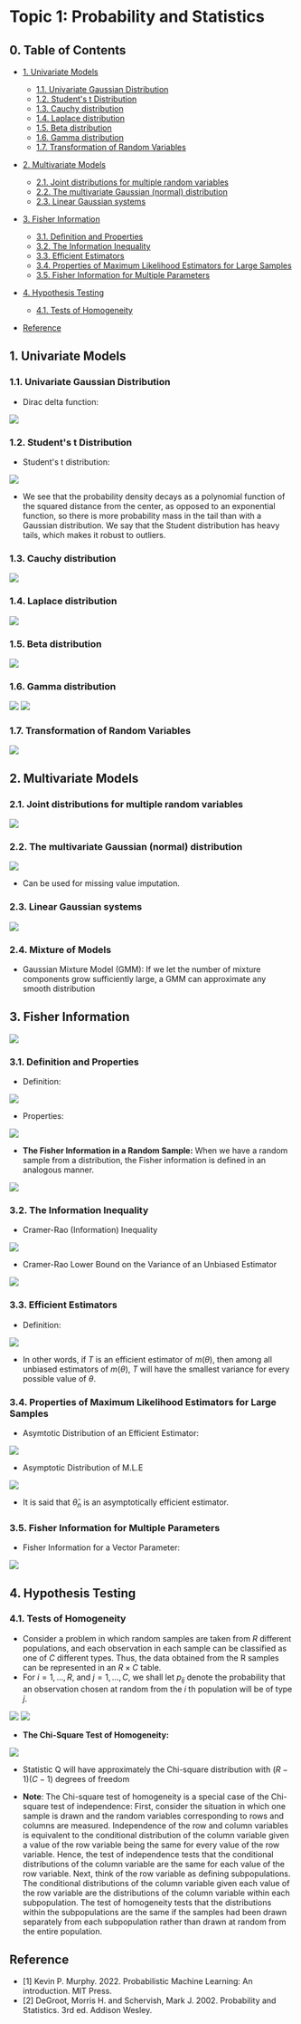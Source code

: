 # Topic 1: Probability and Statistics

## 0. Table of Contents

- [1. Univariate Models](#1-univariate-models)
    - [1.1. Univariate Gaussian Distribution](#11-univariate-gaussian-distribution)
    - [1.2. Student's t Distribution](#12-students-t-distribution)
    - [1.3. Cauchy distribution](#13-cauchy-distribution)
    - [1.4. Laplace distribution](#14-laplace-distribution)
    - [1.5. Beta distribution](#15-beta-distribution)
    - [1.6. Gamma distribution](#16-gamma-distribution)
    - [1.7. Transformation of Random Variables](#17-transformation-of-random-variables)
- [2. Multivariate Models](#2-multivariate-models)
    - [2.1. Joint distributions for multiple random variables](#21-joint-distributions-for-multiple-random-variables)
    - [2.2. The multivariate Gaussian (normal) distribution](#22-the-multivariate-gaussian-normal-distribution)
    - [2.3. Linear Gaussian systems](#23-linear-gaussian-systems)
- [3. Fisher Information](#3-fisher-information)
    - [3.1. Definition and Properties](#31-definition-and-properties)
    - [3.2. The Information Inequality](#32-the-information-inequality)
    - [3.3. Efficient Estimators](#33-efficient-estimators)
    - [3.4. Properties of Maximum Likelihood Estimators for Large Samples](#34-properties-of-maximum-likelihood-estimators-for-large-samples)
    - [3.5. Fisher Information for Multiple Parameters](#35-fisher-information-for-multiple-parameters)
- [4. Hypothesis Testing](#4-hypothesis-testing)
    - [4.1. Tests of Homogeneity](#41-tests-of-homogeneity)

- [Reference](#reference)


## 1. Univariate Models

### 1.1. Univariate Gaussian Distribution

- Dirac delta function:

![](./dirac%20delta%20function.png)

### 1.2. Student's t Distribution

- Student's t distribution:

![](./Student%20Distribution.png)

- We see that the probability density decays as a polynomial function of the squared distance from the center, as opposed to an exponential function, so there is more probability mass in the tail than with a Gaussian distribution. We say that the Student distribution has heavy tails, which makes it robust to outliers. 

### 1.3. Cauchy distribution

![](./Cauchy%20Distribution.png)

### 1.4. Laplace distribution

![](./Laplace%20Distribution.png)

### 1.5. Beta distribution

![](./Beta%20Distribution.png)

### 1.6. Gamma distribution

![](./Gamma%20Distribution%201.png)
![](./Gamma%20Distribution%202.png)

### 1.7. Transformation of Random Variables 
![](./Transformation%20of%20RVs.png)

## 2. Multivariate Models

### 2.1. Joint distributions for multiple random variables 
![](./Joint%20Distribution.png)

### 2.2. The multivariate Gaussian (normal) distribution

![](./MVN.png)

- Can be used for missing value imputation.

### 2.3. Linear Gaussian systems

![](./Linear%20Gaussian.png)

### 2.4. Mixture of Models

- Gaussian Mixture Model (GMM): If we let the number of mixture
components grow sufficiently large, a GMM can approximate any smooth distribution

## 3. Fisher Information

![](./Fisher%20and%20Hessian.png)


### 3.1. Definition and Properties

- Definition:

![](./Fisher%20Information%20Definition.png)

- Properties:

![](./Fisher%20Information%20Property%201.png)

- __The Fisher Information in a Random Sample:__ When we have a random sample from a distribution, the Fisher information is defined in an analogous manner.

![](./Fisher%20of%20Random%20Sample.png)

### 3.2. The Information Inequality

- Cramer-Rao (Information) Inequality

![](./Crammer%20Rao%20Inequality.png)

- Cramer-Rao Lower Bound on the Variance of an Unbiased Estimator

![](./Crammer%20Rao%20Inequality%20Unbiased.png)


### 3.3. Efficient Estimators

- Definition:

![](./Efficient%20Estimator%20Definition.png)

- In other words, if $T$ is an efficient estimator of $m(\theta)$, then among all unbiased estimators of $m(\theta)$, $T$ will have the smallest variance for every possible value of $\theta$.

### 3.4. Properties of Maximum Likelihood Estimators for Large Samples

- Asymtotic Distribution of an Efficient Estimator:

![](./MLE%20for%20large%20samples.png)

- Asymptotic Distribution of M.L.E

![](./Asymtotic%20Distribution%20of%20MLE.png)

- It is said that $\hat\theta_n$ is an asymptotically efficient estimator.

### 3.5. Fisher Information for Multiple Parameters

- Fisher Information for a Vector Parameter:

![](./Fisher%20Information%20for%20a%20vector%20parameter.png)


## 4. Hypothesis Testing

### 4.1. Tests of Homogeneity

- Consider a problem in which random samples are taken from $R$ different populations, and each observation in each sample can be classified as one
of $C$ different types. Thus, the data obtained from the R samples can be represented in an $R \times C$ table.
- For $i = 1,...,R,$ and $j = 1,...,C,$ we shall let $p_{ij}$ denote the
probability that an observation chosen at random from the $i$ th population will be of type $j$.

![](./Homogeneity%20Hypothesis.png)
![](./Homogeneity%20Hypothesis%202.png)

- __The Chi-Square Test of Homogeneity:__

![](./Chi-Square%20test%20of%20Homogeneity.png)

- Statistic Q will have approximately the Chi-square distribution with $(R − 1)(C − 1)$ degrees of freedom

- __Note__: The Chi-square test of homogeneity is a special case of the Chi-square test of independence: First, consider the situation in which one sample is drawn and the random variables corresponding to rows and columns are measured. Independence of the row and column variables is equivalent to the conditional distribution of the column variable given a value of the row variable being the same for every value of the row variable. Hence, the test of independence tests that the conditional distributions of the column variable are the same for each value of the row variable. Next, think of the row variable as defining subpopulations. The conditional distributions of the column variable given each value of the row variable are the distributions of the column variable within each subpopulation. The test of homogeneity tests that the distributions within the subpopulations are the same if the samples had been drawn separately from each subpopulation rather than drawn at random from the entire population.

## Reference

- [1] Kevin P. Murphy. 2022. Probabilistic Machine Learning: An introduction. MIT Press.
- [2] DeGroot, Morris H. and Schervish, Mark J. 2002. Probability and Statistics. 3rd ed. Addison Wesley.


